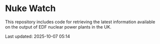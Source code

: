 # Nuke Watch

This repository includes code for retrieving the latest information available on the output of EDF nuclear power plants in the UK.

Last updated: 2025-10-07 05:14